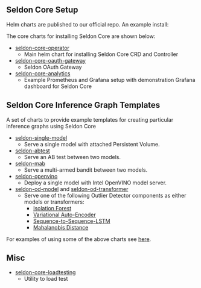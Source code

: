 ## Seldon Core Setup

Helm charts are published to our official repo. An example install:

The core charts for installing Seldon Core are shown below:

 * [seldon-core-operator](https://github.com/SeldonIO/seldon-core/tree/master/helm-charts/seldon-core-operator)
   * Main helm chart for installing Seldon Core CRD and Controller
 * [seldon-core-oauth-gateway](https://github.com/SeldonIO/seldon-core/tree/master/helm-charts/seldon-core-oauth-gateway)
   * Seldon OAuth Gateway
 * [seldon-core-analytics](https://github.com/SeldonIO/seldon-core/tree/master/helm-charts/seldon-core-analytics)
   * Example Prometheus and Grafana setup with demonstration Grafana dashboard for Seldon Core


## Seldon Core Inference Graph Templates

A set of charts to provide example templates for creating particular inference graphs using Seldon Core

 * [seldon-single-model](https://github.com/SeldonIO/seldon-core/tree/master/helm-charts/seldon-single-model)
   * Serve a single model with attached Persistent Volume.
 * [seldon-abtest](https://github.com/SeldonIO/seldon-core/tree/master/helm-charts/seldon-abtest)
   * Serve an AB test between two models.
 * [seldon-mab](https://github.com/SeldonIO/seldon-core/tree/master/helm-charts/seldon-mab)
   * Serve a multi-armed bandit between two models.
 * [seldon-openvino](https://github.com/SeldonIO/seldon-core/tree/master/helm-charts/seldon-openvino)
   * Deploy a single model with Intel OpenVINO model server.
 * [seldon-od-model](https://github.com/SeldonIO/seldon-core/tree/master/helm-charts/seldon-od-model) and [seldon-od-transformer](https://github.com/SeldonIO/seldon-core/tree/master/helm-charts/seldon-od-transformer)
   * Serve one of the following Outlier Detector components as either models or transformers:
     * [Isolation Forest](https://github.com/SeldonIO/seldon-core/tree/master/components/outlier-detection/isolation-forest)
     * [Variational Auto-Encoder](https://github.com/SeldonIO/seldon-core/tree/master/components/outlier-detection/vae)
     * [Sequence-to-Sequence-LSTM](https://github.com/SeldonIO/seldon-core/tree/master/components/outlier-detection/seq2seq-lstm)
     * [Mahalanobis Distance](https://github.com/SeldonIO/seldon-core/tree/master/components/outlier-detection/mahalanobis)

For examples of using some of the above charts see [here](https://github.com/SeldonIO/seldon-core/tree/master/notebooks/helm_examples.ipynb).

## Misc

 * [seldon-core-loadtesting](https://github.com/SeldonIO/seldon-core/tree/master/helm-charts/seldon-core-loadtesting)
   * Utility to load test

